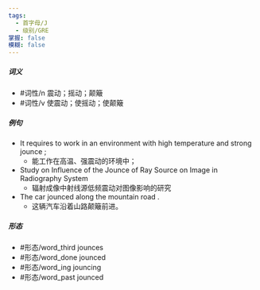 ```yaml
---
tags:
  - 首字母/J
  - 级别/GRE
掌握: false
模糊: false
---
```

##### 词义
- #词性/n  震动；摇动；颠簸
- #词性/v  使震动；使摇动；使颠簸
##### 例句
- It requires to work in an environment with high temperature and strong jounce ;
	- 能工作在高温、强震动的环境中；
- Study on Influence of the Jounce of Ray Source on Image in Radiography System
	- 辐射成像中射线源低频震动对图像影响的研究
- The car jounced along the mountain road .
	- 这辆汽车沿着山路颠簸前进。
##### 形态
- #形态/word_third jounces
- #形态/word_done jounced
- #形态/word_ing jouncing
- #形态/word_past jounced
